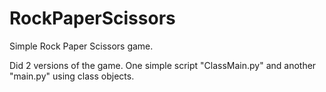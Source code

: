 # RockPaperScissors

Simple Rock Paper Scissors game.

Did 2 versions of the game. One simple script "ClassMain.py" and another "main.py" using class objects.
